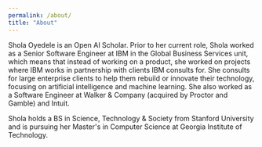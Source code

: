 ```yaml
---
permalink: /about/
title: "About"
---
```


Shola Oyedele is an Open AI Scholar. Prior to her current role, Shola worked as a Senior Software Engineer at IBM in the Global Business Services unit, which means that instead of working on a product, she worked on projects where IBM works in partnership with clients IBM consults for. She consults for large enterprise clients to help them rebuild or innovate their technology, focusing on artificial intelligence and machine learning. She also worked as a Software Engineer at Walker & Company (acquired by Proctor and Gamble) and Intuit. 

Shola holds a BS in Science, Technology & Society from Stanford University and is pursuing her Master's in Computer Science at Georgia Institute of Technology.
